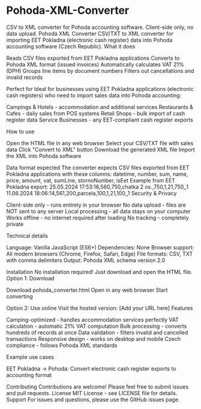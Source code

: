 # Pohoda-XML-Converter
CSV to XML converter for Pohoda accounting software. Client-side only, no data upload.
Pohoda XML Converter
CSV/TXT to XML converter for importing EET Pokladna (electronic cash register) data into Pohoda accounting software (Czech Republic).
What it does

Reads CSV files exported from EET Pokladna applications
Converts to Pohoda XML format (issued invoices)
Automatically calculates VAT 21% (DPH)
Groups line items by document numbers
Filters out cancellations and invalid records

Perfect for
Ideal for businesses using EET Pokladna applications (electronic cash registers) who need to import sales data into Pohoda accounting:

Campings & Hotels - accommodation and additional services
Restaurants & Cafes - daily sales from POS systems
Retail Shops - bulk import of cash register data
Service Businesses - any EET-compliant cash register exports

How to use

Open the HTML file in any web browser
Select your CSV/TXT file with sales data
Click "Convert to XML" button
Download the generated XML file
Import the XML into Pohoda software

Data format expected
The converter expects CSV files exported from EET Pokladna applications with these columns:
datetime, number, sum, name, price, amount, vat, sumLine, stornoNumber, isEet
Example from EET Pokladna export:
25.05.2024 17:53:16,560,750,chatka 2 os.,750,1,21,750,,1
11.06.2024 18:06:14,561,200,parcela,100,1,21,100,,1
Security & Privacy

Client-side only - runs entirely in your browser
No data upload - files are NOT sent to any server
Local processing - all data stays on your computer
Works offline - no internet required after loading
No tracking - completely private

Technical details

Language: Vanilla JavaScript (ES6+)
Dependencies: None
Browser support: All modern browsers (Chrome, Firefox, Safari, Edge)
File formats: CSV, TXT with comma delimiters
Output: Pohoda XML schema version 2.0

Installation
No installation required! Just download and open the HTML file.
Option 1: Download

Download pohoda_converter.html
Open in any web browser
Start converting

Option 2: Use online
Visit the hosted version: [Add your URL here]
Features

Camping-optimized - handles accommodation services perfectly
VAT calculation - automatic 21% VAT computation
Bulk processing - converts hundreds of records at once
Data validation - filters invalid and cancelled transactions
Responsive design - works on desktop and mobile
Czech compliance - follows Pohoda XML standards

Example use cases

EET Pokladna → Pohoda: Convert electronic cash register exports to accounting format

Contributing
Contributions are welcome! Please feel free to submit issues and pull requests.
License
MIT License - see LICENSE file for details.
Support
For issues and questions, please use the GitHub issues page.

